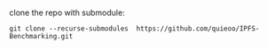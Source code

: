 clone the repo with submodule:
````
git clone --recurse-submodules  https://github.com/quieoo/IPFS-Benchmarking.git
````
